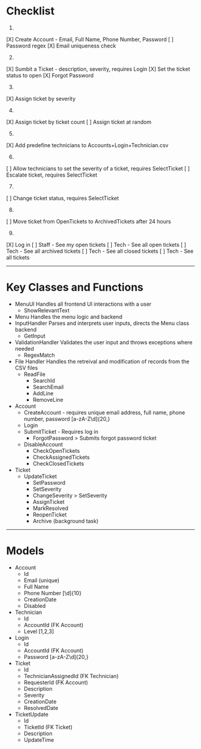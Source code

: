 # Checklist
1.
[X] Create Account - Email, Full Name, Phone Number, Password
[ ] Password regex
[X] Email uniqueness check

2.
[X] Sumbit a Ticket - description, severity, requires Login
[X] Set the ticket status to open
[X] Forgot Password

3.
[X] Assign ticket by severity

4.
[X] Assign ticket by ticket count
[ ] Assign ticket at random

5.
[X] Add predefine technicians to Accounts+Login+Technician.csv

6.
[ ] Allow technicians to set the severity of a ticket, requires SelectTicket
[ ] Escalate ticket, requires SelectTicket

7.
[ ] Change ticket status, requires SelectTicket

8.
[ ] Move ticket from OpenTickets to ArchivedTickets after 24 hours

9.
[X] Log in
[ ] Staff - See my open tickets
[ ] Tech - See all open tickets
[ ] Tech - See all archived tickets
[ ] Tech - See all closed tickets
[ ] Tech - See all tickets

---
# Key Classes and Functions
- MenuUI
  Handles all frontend UI interactions with a user
	- ShowRelevantText
- Menu
  Handles the menu logic and backend
- InputHandler
	Parses and interprets user inputs, directs the Menu class backend
  - GetInput
- ValidationHandler
  Validates the user input and throws exceptions where needed
  - RegexMatch
- File Handler
  Handles the retreival and modification of records from the CSV files
  - ReadFile
	- SearchId
	- SearchEmail
	- AddLine
	- RemoveLine
- Account
  - CreateAccount - requires unique email address, full name, phone number, password [a-zA-Z\d]{20,}
  - Login
  - SubmitTicket - Requires log in
	- ForgotPassword > Submits forgot password ticket
  - DisableAccount
	- CheckOpenTickets
	- CheckAssignedTickets
	- CheckClosedTickets
- Ticket
  - UpdateTicket
	- SetPassword
	- SetSeverity
	- ChangeSeverity > SetSeverity
	- AssignTicket
	- MarkResolved
	- ReopenTicket
	- Archive (background task)

---
# Models
- Account
	- Id
	- Email (unique)
	- Full Name
	- Phone Number [\d]{10}
	- CreationDate
	- Disabled
- Technician
	- Id
	- AccountId (FK Account)
	- Level [1,2,3]
- Login
	- Id
	- AccountId (FK Account)
	- Password [a-zA-Z\d]{20,}
- Ticket
	- Id
	- TechnicianAssignedId (FK Technician)
	- RequesterId (FK Account)
	- Description
	- Severity
	- CreationDate
	- ResolvedDate
- TicketUpdate
	- Id
	- TicketId (FK Ticket)
	- Description
	- UpdateTime

